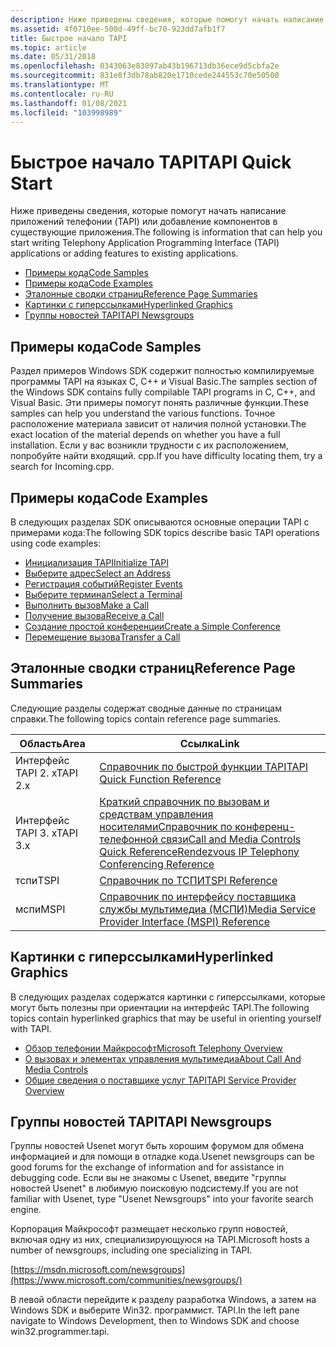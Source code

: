 ```yaml
---
description: Ниже приведены сведения, которые помогут начать написание приложений телефонии (TAPI) или добавление компонентов в существующие приложения.
ms.assetid: 4f0710ee-500d-49ff-bc70-923dd7afb1f7
title: Быстрое начало TAPI
ms.topic: article
ms.date: 05/31/2018
ms.openlocfilehash: 0343063e83097ab43b196713db36ece9d5cbfa2e
ms.sourcegitcommit: 831e8f3db78ab820e1710cede244553c70e50500
ms.translationtype: MT
ms.contentlocale: ru-RU
ms.lasthandoff: 01/08/2021
ms.locfileid: "103998989"
---
```

# <a name="tapi-quick-start"></a><span data-ttu-id="07534-103">Быстрое начало TAPI</span><span class="sxs-lookup"><span data-stu-id="07534-103">TAPI Quick Start</span></span>

<span data-ttu-id="07534-104">Ниже приведены сведения, которые помогут начать написание приложений телефонии (TAPI) или добавление компонентов в существующие приложения.</span><span class="sxs-lookup"><span data-stu-id="07534-104">The following is information that can help you start writing Telephony Application Programming Interface (TAPI) applications or adding features to existing applications.</span></span>

-   [<span data-ttu-id="07534-105">Примеры кода</span><span class="sxs-lookup"><span data-stu-id="07534-105">Code Samples</span></span>](#code-samples)
-   [<span data-ttu-id="07534-106">Примеры кода</span><span class="sxs-lookup"><span data-stu-id="07534-106">Code Examples</span></span>](#code-examples)
-   [<span data-ttu-id="07534-107">Эталонные сводки страниц</span><span class="sxs-lookup"><span data-stu-id="07534-107">Reference Page Summaries</span></span>](#reference-page-summaries)
-   [<span data-ttu-id="07534-108">Картинки с гиперссылками</span><span class="sxs-lookup"><span data-stu-id="07534-108">Hyperlinked Graphics</span></span>](#hyperlinked-graphics)
-   [<span data-ttu-id="07534-109">Группы новостей TAPI</span><span class="sxs-lookup"><span data-stu-id="07534-109">TAPI Newsgroups</span></span>](#tapi-newsgroups)

## <a name="code-samples"></a><span data-ttu-id="07534-110">Примеры кода</span><span class="sxs-lookup"><span data-stu-id="07534-110">Code Samples</span></span>

<span data-ttu-id="07534-111">Раздел примеров Windows SDK содержит полностью компилируемые программы TAPI на языках C, C++ и Visual Basic.</span><span class="sxs-lookup"><span data-stu-id="07534-111">The samples section of the Windows SDK contains fully compilable TAPI programs in C, C++, and Visual Basic.</span></span> <span data-ttu-id="07534-112">Эти примеры помогут понять различные функции.</span><span class="sxs-lookup"><span data-stu-id="07534-112">These samples can help you understand the various functions.</span></span> <span data-ttu-id="07534-113">Точное расположение материала зависит от наличия полной установки.</span><span class="sxs-lookup"><span data-stu-id="07534-113">The exact location of the material depends on whether you have a full installation.</span></span> <span data-ttu-id="07534-114">Если у вас возникли трудности с их расположением, попробуйте найти входящий. cpp.</span><span class="sxs-lookup"><span data-stu-id="07534-114">If you have difficulty locating them, try a search for Incoming.cpp.</span></span>

## <a name="code-examples"></a><span data-ttu-id="07534-115">Примеры кода</span><span class="sxs-lookup"><span data-stu-id="07534-115">Code Examples</span></span>

<span data-ttu-id="07534-116">В следующих разделах SDK описываются основные операции TAPI с примерами кода:</span><span class="sxs-lookup"><span data-stu-id="07534-116">The following SDK topics describe basic TAPI operations using code examples:</span></span>

-   [<span data-ttu-id="07534-117">Инициализация TAPI</span><span class="sxs-lookup"><span data-stu-id="07534-117">Initialize TAPI</span></span>](initialize-tapi.md)
-   [<span data-ttu-id="07534-118">Выберите адрес</span><span class="sxs-lookup"><span data-stu-id="07534-118">Select an Address</span></span>](select-an-address.md)
-   [<span data-ttu-id="07534-119">Регистрация событий</span><span class="sxs-lookup"><span data-stu-id="07534-119">Register Events</span></span>](register-events.md)
-   [<span data-ttu-id="07534-120">Выберите терминал</span><span class="sxs-lookup"><span data-stu-id="07534-120">Select a Terminal</span></span>](select-a-terminal.md)
-   [<span data-ttu-id="07534-121">Выполнить вызов</span><span class="sxs-lookup"><span data-stu-id="07534-121">Make a Call</span></span>](make-a-call.md)
-   [<span data-ttu-id="07534-122">Получение вызова</span><span class="sxs-lookup"><span data-stu-id="07534-122">Receive a Call</span></span>](receive-a-call.md)
-   [<span data-ttu-id="07534-123">Создание простой конференции</span><span class="sxs-lookup"><span data-stu-id="07534-123">Create a Simple Conference</span></span>](create-a-simple-conference.md)
-   [<span data-ttu-id="07534-124">Перемещение вызова</span><span class="sxs-lookup"><span data-stu-id="07534-124">Transfer a Call</span></span>](transfer-a-call.md)

## <a name="reference-page-summaries"></a><span data-ttu-id="07534-125">Эталонные сводки страниц</span><span class="sxs-lookup"><span data-stu-id="07534-125">Reference Page Summaries</span></span>

<span data-ttu-id="07534-126">Следующие разделы содержат сводные данные по страницам справки.</span><span class="sxs-lookup"><span data-stu-id="07534-126">The following topics contain reference page summaries.</span></span>



| <span data-ttu-id="07534-127">Область</span><span class="sxs-lookup"><span data-stu-id="07534-127">Area</span></span>     | <span data-ttu-id="07534-128">Ссылка</span><span class="sxs-lookup"><span data-stu-id="07534-128">Link</span></span>                                                                                                                                                                                                  |
|----------|-------------------------------------------------------------------------------------------------------------------------------------------------------------------------------------------------------|
| <span data-ttu-id="07534-129">Интерфейс TAPI 2. x</span><span class="sxs-lookup"><span data-stu-id="07534-129">TAPI 2.x</span></span> | [<span data-ttu-id="07534-130">Справочник по быстрой функции TAPI</span><span class="sxs-lookup"><span data-stu-id="07534-130">TAPI Quick Function Reference</span></span>](./tapi-quick-function-reference.md)                                                                                                                           |
| <span data-ttu-id="07534-131">Интерфейс TAPI 3. x</span><span class="sxs-lookup"><span data-stu-id="07534-131">TAPI 3.x</span></span> | <span data-ttu-id="07534-132">[Краткий справочник по вызовам и средствам управления носителями](call-and-media-controls-quick-reference.md)[Справочник по конференц-телефонной связи](rendezvous-ip-telephony-conferencing-reference.md)</span><span class="sxs-lookup"><span data-stu-id="07534-132">[Call and Media Controls Quick Reference](call-and-media-controls-quick-reference.md)[Rendezvous IP Telephony Conferencing Reference](rendezvous-ip-telephony-conferencing-reference.md)</span></span><br/> |
| <span data-ttu-id="07534-133">тспи</span><span class="sxs-lookup"><span data-stu-id="07534-133">TSPI</span></span>     | [<span data-ttu-id="07534-134">Справочник по ТСПИ</span><span class="sxs-lookup"><span data-stu-id="07534-134">TSPI Reference</span></span>](./tspi-reference.md)                                                                                                                                                          |
| <span data-ttu-id="07534-135">мспи</span><span class="sxs-lookup"><span data-stu-id="07534-135">MSPI</span></span>     | [<span data-ttu-id="07534-136">Справочник по интерфейсу поставщика службы мультимедиа (МСПИ)</span><span class="sxs-lookup"><span data-stu-id="07534-136">Media Service Provider Interface (MSPI) Reference</span></span>](media-service-provider-interface-mspi-reference.md)                                                                                              |



 

## <a name="hyperlinked-graphics"></a><span data-ttu-id="07534-137">Картинки с гиперссылками</span><span class="sxs-lookup"><span data-stu-id="07534-137">Hyperlinked Graphics</span></span>

<span data-ttu-id="07534-138">В следующих разделах содержатся картинки с гиперссылками, которые могут быть полезны при ориентации на интерфейс TAPI.</span><span class="sxs-lookup"><span data-stu-id="07534-138">The following topics contain hyperlinked graphics that may be useful in orienting yourself with TAPI.</span></span>

-   [<span data-ttu-id="07534-139">Обзор телефонии Майкрософт</span><span class="sxs-lookup"><span data-stu-id="07534-139">Microsoft Telephony Overview</span></span>](microsoft-telephony-overview.md)
-   [<span data-ttu-id="07534-140">О вызовах и элементах управления мультимедиа</span><span class="sxs-lookup"><span data-stu-id="07534-140">About Call And Media Controls</span></span>](about-call-and-media-controls.md)
-   [<span data-ttu-id="07534-141">Общие сведения о поставщике услуг TAPI</span><span class="sxs-lookup"><span data-stu-id="07534-141">TAPI Service Provider Overview</span></span>](./tapi-service-provider-overview.md)

## <a name="tapi-newsgroups"></a><span data-ttu-id="07534-142">Группы новостей TAPI</span><span class="sxs-lookup"><span data-stu-id="07534-142">TAPI Newsgroups</span></span>

<span data-ttu-id="07534-143">Группы новостей Usenet могут быть хорошим форумом для обмена информацией и для помощи в отладке кода.</span><span class="sxs-lookup"><span data-stu-id="07534-143">Usenet newsgroups can be good forums for the exchange of information and for assistance in debugging code.</span></span> <span data-ttu-id="07534-144">Если вы не знакомы с Usenet, введите "группы новостей Usenet" в любимую поисковую подсистему.</span><span class="sxs-lookup"><span data-stu-id="07534-144">If you are not familiar with Usenet, type "Usenet Newsgroups" into your favorite search engine.</span></span>

<span data-ttu-id="07534-145">Корпорация Майкрософт размещает несколько групп новостей, включая одну из них, специализирующуюся на TAPI.</span><span class="sxs-lookup"><span data-stu-id="07534-145">Microsoft hosts a number of newsgroups, including one specializing in TAPI.</span></span>

[https://msdn.microsoft.com/newsgroups](https://www.microsoft.com/communities/newsgroups/)

<span data-ttu-id="07534-146">В левой области перейдите к разделу разработка Windows, а затем на Windows SDK и выберите Win32. программист. TAPI.</span><span class="sxs-lookup"><span data-stu-id="07534-146">In the left pane navigate to Windows Development, then to Windows SDK and choose win32.programmer.tapi.</span></span>

 

